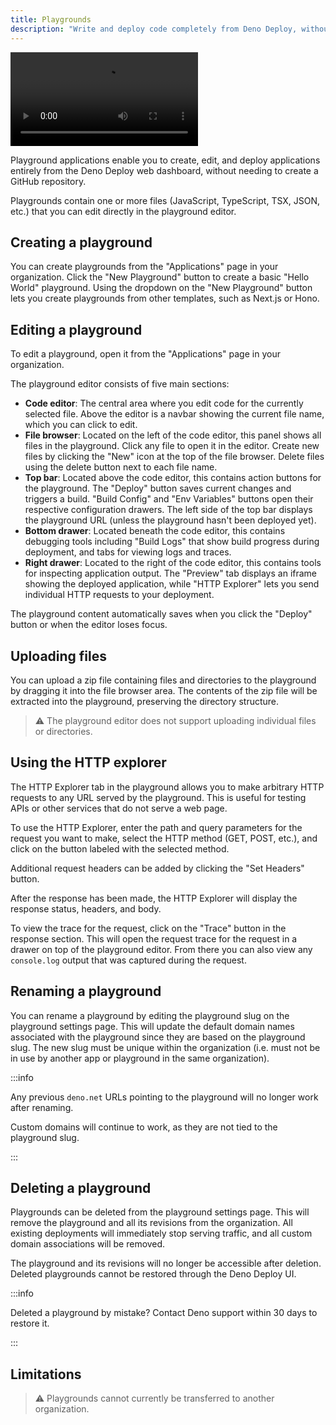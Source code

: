 ```yaml
---
title: Playgrounds
description: "Write and deploy code completely from Deno Deploy, without the need for a git repository."
---
```


![Deno Deploy Playground](https://deno.com/video/playground-1-720.mp4)

Playground applications enable you to create, edit, and deploy applications
entirely from the Deno Deploy web dashboard, without needing to create a GitHub
repository.

Playgrounds contain one or more files (JavaScript, TypeScript, TSX, JSON, etc.)
that you can edit directly in the playground editor.

## Creating a playground

You can create playgrounds from the "Applications" page in your organization.
Click the "New Playground" button to create a basic "Hello World" playground.
Using the dropdown on the "New Playground" button lets you create playgrounds
from other templates, such as Next.js or Hono.

## Editing a playground

To edit a playground, open it from the "Applications" page in your organization.

The playground editor consists of five main sections:

- **Code editor**: The central area where you edit code for the currently
  selected file. Above the editor is a navbar showing the current file name,
  which you can click to edit.
- **File browser**: Located on the left of the code editor, this panel shows all
  files in the playground. Click any file to open it in the editor. Create new
  files by clicking the "New" icon at the top of the file browser. Delete files
  using the delete button next to each file name.
- **Top bar**: Located above the code editor, this contains action buttons for
  the playground. The "Deploy" button saves current changes and triggers a
  build. "Build Config" and "Env Variables" buttons open their respective
  configuration drawers. The left side of the top bar displays the playground
  URL (unless the playground hasn't been deployed yet).
- **Bottom drawer**: Located beneath the code editor, this contains debugging
  tools including "Build Logs" that show build progress during deployment, and
  tabs for viewing logs and traces.
- **Right drawer**: Located to the right of the code editor, this contains tools
  for inspecting application output. The "Preview" tab displays an iframe
  showing the deployed application, while "HTTP Explorer" lets you send
  individual HTTP requests to your deployment.

The playground content automatically saves when you click the "Deploy" button or
when the editor loses focus.

## Uploading files

You can upload a zip file containing files and directories to the playground by
dragging it into the file browser area. The contents of the zip file will be
extracted into the playground, preserving the directory structure.

> ⚠️ The playground editor does not support uploading individual files or
> directories.

## Using the HTTP explorer

The HTTP Explorer tab in the playground allows you to make arbitrary HTTP
requests to any URL served by the playground. This is useful for testing APIs or
other services that do not serve a web page.

To use the HTTP Explorer, enter the path and query parameters for the request
you want to make, select the HTTP method (GET, POST, etc.), and click on the
button labeled with the selected method.

Additional request headers can be added by clicking the "Set Headers" button.

After the response has been made, the HTTP Explorer will display the response
status, headers, and body.

To view the trace for the request, click on the "Trace" button in the response
section. This will open the request trace for the request in a drawer on top of
the playground editor. From there you can also view any `console.log` output
that was captured during the request.

## Renaming a playground

You can rename a playground by editing the playground slug on the playground
settings page. This will update the default domain names associated with the
playground since they are based on the playground slug. The new slug must be
unique within the organization (i.e. must not be in use by another app or
playground in the same organization).

:::info

Any previous `deno.net` URLs pointing to the playground will no longer work
after renaming.

Custom domains will continue to work, as they are not tied to the playground
slug.

:::

## Deleting a playground

Playgrounds can be deleted from the playground settings page. This will remove
the playground and all its revisions from the organization. All existing
deployments will immediately stop serving traffic, and all custom domain
associations will be removed.

The playground and its revisions will no longer be accessible after deletion.
Deleted playgrounds cannot be restored through the Deno Deploy UI.

:::info

Deleted a playground by mistake? Contact Deno support within 30 days to restore
it.

:::

## Limitations

> ⚠️ Playgrounds cannot currently be transferred to another organization.
